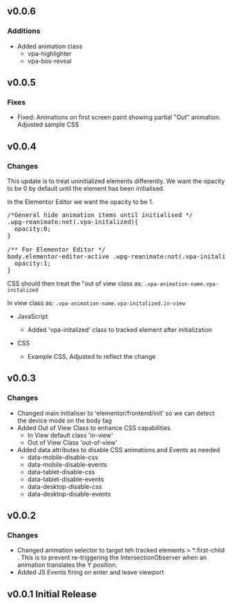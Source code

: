 ## v0.0.6
### Additions

- Added animation class 
  - vpa-highlighter
  - vpa-box-reveal

## v0.0.5
### Fixes

- Fixed: Animations on first screen paint showing partial "Out" animation. Adjusted sample CSS

## v0.0.4
### Changes
This update is to treat uninitialized elements differently. We want the opacity to be 0 by default until the element has been initialised.

In the Elementor Editor we want the opacity to be 1.

<pre>/*General hide animation items until initialised */
.wpg-reanimate:not(.vpa-initalized){
  opacity:0;
}

/** For Elementor Editor */
body.elementor-editor-active .wpg-reanimate:not(.vpa-initalized){
  opacity:1;
}
</pre>

CSS should then treat the "out of view class as:
`.vpa-animation-name.vpa-initalized`

In view class as:
`.vpa-animation-name.vpa-initalized.in-view`

- JavaScript
  - Added 'vpa-initalized' class to tracked element after initialization

- CSS
  - Example CSS,  Adjusted to reflect the change

## v0.0.3
### Changes
- Changed main initialiser to 'elementor/frontend/init' so we can detect the device mode on the body tag
- Added Out of View Class to enhance CSS capabilities.
  - In View default class 'in-view'
  - Out of View Class 'out-of-view'
- Added data attributes to disable CSS animations and Events as needed
  - data-mobile-disable-css
  - data-mobile-disable-events
  - data-tablet-disable-css
  - data-tablet-disable-events
  - data-desktop-disable-css
  - data-desktop-disable-events

## v0.0.2
### Changes
- Changed animation selector to target teh tracked elements > *:first-child . This is to prevent re-triggering the IntersectionObserver when an animation translates the Y position.
- Added JS Events firing on enter and leave viewport

## v0.0.1 Initial Release

